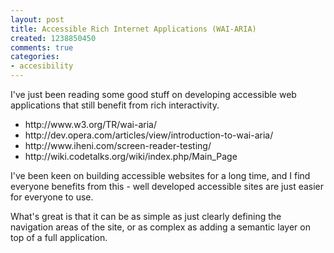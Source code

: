 ```yaml
---
layout: post
title: Accessible Rich Internet Applications (WAI-ARIA)
created: 1238850450
comments: true
categories:
- accesibility
---
```

<p>
I've just been reading some good stuff on developing accessible web applications that still benefit from rich interactivity.
</p>
<ul>
	<li>http://www.w3.org/TR/wai-aria/</li>
	<li>http://dev.opera.com/articles/view/introduction-to-wai-aria/</li>
	<li>http://www.iheni.com/screen-reader-testing/</li>
	<li>http://wiki.codetalks.org/wiki/index.php/Main_Page</li>
</ul>
<p>
I've been keen on building accessible websites for a long time, and I find everyone benefits from this - well developed accessible sites are just easier for everyone to use.
</p>
<p>
What's great is that it can be as simple as just clearly defining the navigation areas of the site, or as complex as adding a semantic layer on top of a full application. 
</p>
<p>
&nbsp;
</p>
